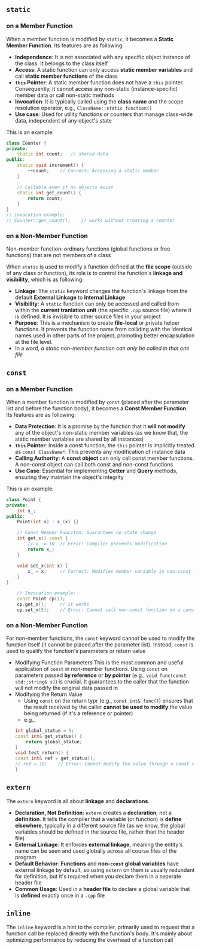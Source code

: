 ## `static`

### on a Member Function

When a member function is modified by `static`, it becomes a **Static Member
Function**. Its features are as following:
- **Independence**: It is not associated with any specific object instance of
    the class. It belongs to the class itself
- **Access**: A static function can only access **static member variables** and
    call **static member functions** of the class
- **`this` Pointer**: A static member function does not have a `this` pointer.
    Consequently, it cannot access any non-static (instance-specific) member
    data or call non-static methods
- **Invocation**: It is typically called using the **class name** and the scope
  resolution operator, e.g., `ClassName::static_function()`
- **Use case**: Used for utility functions or counters that manage class-wide
    data, independent of any object's state

This is an example:
```cpp
class Counter {
private:
    static int count;   // shared data
public:
    static void increment() {
        ++count;    // Correct: Accessing a static member
    }

    // callable even if no objects exist
    static int get_count() {
        return count;
    }
}
// invocation example:
// Counter::get_count();    // works without creating a counter
```

### on a Non-Member Function

Non-member function: ordinary functions (global functions or free functions)
that are not members of a class


When `static` is used to modify a function defined at the **file scope**
(outside of any class or function), its role is to control the function's
**linkage and visibility**, which is as following:
- **Linkage**: The `static` keyword changes the function's linkage from the
    default **External Linkage** to **Internal Linkage**
- **Visibility**: A `static` function can only be accessed and called from
    within the **current tranlation unit** (the specific `.cpp` source file)
    where it is defined. It is invisible to other source files in your project
- **Purpose**: This is a mechanism to create **file-local** or private helper
    functions. It prevents the function name from colliding with the identical
    names used in other parts of the project, promoting better encapsulation at
    the file level.
- In a word, *a static non-member function can only be called in that one file*

## `const`

### on a Member Function

When a member function is modified by `const` (placed after the parameter list
and before the function body), it becomes a **Const Member Function**. Its
features are as following:
- **Data Protection**: It is a promise by the function that it **will not
    modify** any of the object's non-static member variables (as we know that,
    the static member variables are shared by all instances)
- **`this` Pointer**: Inside a const function, the `this` pointer is implicitly
    treated as `const ClassName*`. This prevents any modification of instance data
- **Calling Authority**: A **const object** can only call const member
    functions. A non-const object can call both const and non-const functions
- **Use Case**: Essential for implementing **Getter** and **Query** methods,
    ensuring they maintain the object's integrity

This is an example:
```cpp
class Point {
private:
    int x_;
public:
    Point(int x) : x_(x) {}

    // Const Member Funciton: Guarantees no state change
    int get_x() const {
        // x_ = 10  // Error! Compiler prevents modification
        return x_;
    }

    void set_x(int x) {
        x_ = x;     // Correct: Modifies member variable in non-const function
    }
}

    // Invocation example:
    const Point cp(1);
    cp.get_x();     // it works
    cp.set_x(5);    // Error: Cannot call non-const function on a const object
```

### on a Non-Member Function

For non-member functions, the `const` keyword cannot be used to modify the
function itself (it cannot be placed after the parameter list). Instead, `const`
is used to qualify the function's parameters or return value

- Modifying Function Parameters
    This is the most common and useful application of `const` in non-member
    functions. Using `const` on parameters passed **by reference** or **by
    pointer** (e.g., `void func(const std::string& s)`) is crucial. It
    guarantees to the caller that the function will not modify the original data
    passed in
- Modifying the Return Value
    - Using `const` on the return typr (e.g., `const int& func()`) ensures that
    the result received by the caller **cannot be used to modify** the value
    being returned (if it's a reference or pointer)
    - e.g.,
    ```cpp
    int global_statue = 5;
    const int& get_status() {
        return global_statue;
    }
    void test_return() {
    const int& ref = get_status();
    // ref = 10;    // Error: Cannot modify the value through a const reference
    }
    ```

## `extern`

The `extern` keyword is all about **linkage** and **declarations**.
- **Declaration, Not Definition**: `extern` creates a **declaration**, not a
    **definition**. It tells the compiler that a variable (or function) is **define
    elsewhere**, typically in a different source file (as we know, the global
    variables should be defined in the source file, rather than the header file)
- **External Linkage**: It enforces **external linkage**, meaning the entity's
    name can be seen and used globally across all course files of the program
- **Default Behavior**: **Functions** and **non-`const` global variables** have
    external linkage by default, so using `extern` on them is usually redundant
    for definition, but it's required when you declare them in a seperate header
    file
- **Common Usage**: Used in a **header file** to declare a global variable that
  is **defined** exactly once in a `.cpp` file

## `inline`

The `inline` keyword is a hint to the compiler, primarily used to request that a
function call be replaced directly with the function's body. It's mainly about
optimizing performance by reducing the overhead of a function call
